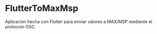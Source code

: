 # FlutterToMaxMsp
Aplicación hecha con Flutter para enviar valores a MAX/MSP mediante el protocolo OSC.
